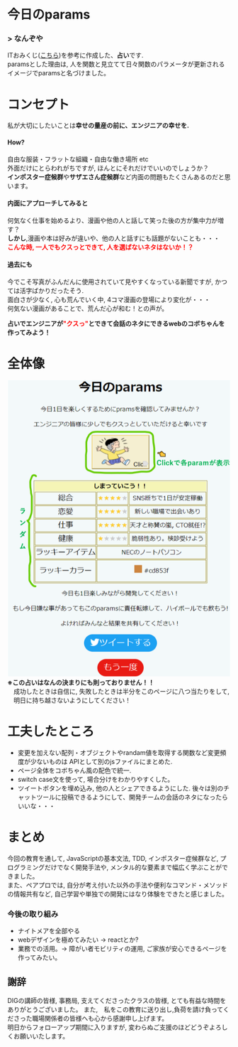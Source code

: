 # 今日のparams

### > なんぞや
ITおみくじ([こちら](https://itomikuji.com/))を参考に作成した、**占い**です.  
paramsとした理由は, 人を関数と見立てて日々関数のパラメータが更新されるイメージでparamsと名づけました。

# コンセプト
私が大切にしたいことは**幸せの量産の前に、エンジニアの幸せを.**
#### How?
自由な服装・フラットな組織・自由な働き場所 etc  
外面だけにとらわれがちですが, ほんとにそれだけでいいのでしょうか？  
**インポスター症候群**や**サザエさん症候群**など内面の問題もたくさんあるのだと思います。

#### 内面にアプローチしてみると
何気なく仕事を始めるより、漫画や他の人と話して笑った後の方が集中力が増す？  
**しかし**,漫画や本は好みが違いや、他の人と話すにも話題がないことも・・・  <br>
**<font color="Red">こんな時, 一人でもクスっとできて, 人を選ばないネタはないか！？</font>**

#### 過去にも
今でこそ写真がふんだんに使用されていて見やすくなっている新聞ですが, かつては活字ばかりだったそう.  
面白さが少なく, 心も荒んでいく中, 4コマ漫画の登場により変化が・・・  
何気ない漫画があることで、荒んだ心が和む！との声が。

**占いでエンジニアが<font color="Red">"クスっ"</font>とできて会話のネタにできるwebのコボちゃんを作ってみよう！**


# 全体像
![page](readme.png)
**※この占いはなんの決まりにも則っておりません！！**  
　成功したときは自信に, 失敗したときは半分をこのページに八つ当たりをして,  
　明日に持ち越さないようにしてください！

# 工夫したところ
* 変更を加えない配列・オブジェクトやrandam値を取得する関数など変更頻度が少ないものは
  APIとして別のjsファイルにまとめた.
* ページ全体をコボちゃん風の配色で統一.
* switch case文を使って, 場合分けをわかりやすくした。
* ツイートボタンを埋め込み, 他の人とシェアできるようにした. 
  後々は別のチャットツールに投稿できるようにして、開発チームの会話のネタになったらいいな・・・

# まとめ
今回の教育を通して, JavaScriptの基本文法, TDD, インポスター症候群など, プログラミングだけでなく開発手法や, メンタル的な要素まで幅広く学ぶことができました。  
また、ペアプロでは, 自分が考え付いた以外の手法や便利なコマンド・メソッドの情報共有など, 自己学習や単独での開発にはなり体験をできたと感じました。  
### 今後の取り組み 
* ナイトメアを全部やる
* webデザインを極めてみたい → reactとか?
* 業務での活用。→ 障がい者モビリティの運用, ご家族が安心できるページを作ってみたい。

## 謝辞
DIGの講師の皆様, 事務局, 支えてくださったクラスの皆様, とても有益な時間をありがとうございました。
また,　私をこの教育に送り出し,負荷を請け負ってくださった職場関係者の皆様へも心から感謝申し上げます。  
明日からフォローアップ期間に入りますが, 変わらぬご支援のほどどうぞよろしくお願いいたします。